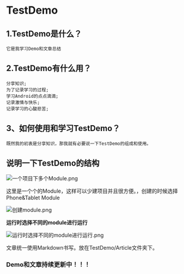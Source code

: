 # TestDemo

## 1.TestDemo是什么？

	它是我学习Demo和文章总结

##  2.TestDemo有什么用？

    分享知识;
    为了记录学习的过程;
    学习Android的点点滴滴;
    记录激情与快乐;
    记录学习的心酸悲苦;


## 3、如何使用和学习TestDemo？

    既然我的初衷是分享知识，那我就有必要说一下TestDemo的组成和使用。

## 说明一下TestDemo的结构

![一个项目下多个Module.png](http://upload-images.jianshu.io/upload_images/2746547-3e424dd546daa2e2.png?imageMogr2/auto-orient/strip%7CimageView2/2/w/1240)

这里是一个个的Module，这样可以少建项目并且很方便。，创建的时候选择 Phone&Tablet Module

![创建module.png](http://upload-images.jianshu.io/upload_images/2746547-ad3f9805b3576f38.png?imageMogr2/auto-orient/strip%7CimageView2/2/w/1240)

**运行时选择不同的module进行运行**

![运行时选择不同的module进行运行.png](http://upload-images.jianshu.io/upload_images/2746547-91ecd25dda35cb6c.png?imageMogr2/auto-orient/strip%7CimageView2/2/w/1240)

文章统一使用Markdown书写。放在TestDemo/Article文件夹下。


### Demo和文章持续更新中！！！
